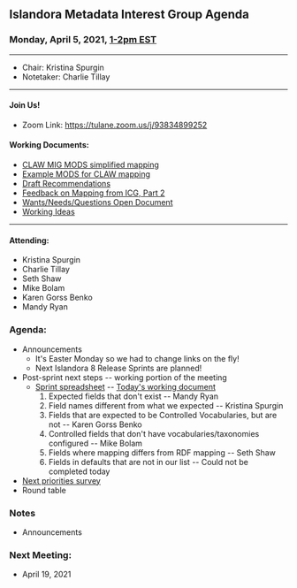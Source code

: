 ## Islandora Metadata Interest Group Agenda
### Monday, April 5, 2021, [1-2pm EST](http://www.thetimezoneconverter.com/?t=1%20pm&tz=Toronto&)

---
* Chair: Kristina Spurgin
* Notetaker: Charlie Tillay
---

#### Join Us!
* Zoom Link: https://tulane.zoom.us/j/93834899252

#### Working Documents:
* [CLAW MIG MODS simplified mapping](https://docs.google.com/spreadsheets/d/18u2qFJ014IIxlVpM3JXfDEFccwBZcoFsjbBGpvL0jJI/edit#gid=0)
* [Example MODS for CLAW mapping](https://docs.google.com/spreadsheets/d/1C2Xie7HUDSgRT5v4ldoJvlNdoXz2GHAPvL3PE3TOKW8/edit#gid=1829081124)
* [Draft Recommendations](https://docs.google.com/document/d/15qSO9YcALtYSqd6CUuGx0t8FwUJ5pPwVPz0PA5rU898/edit#heading=h.f9r6knw0rjvu)
* [Feedback on Mapping from ICG, Part 2](https://docs.google.com/document/d/11OpqMMCXM1TFXgsr4yyTQ_cH9DabnD31p7JnuTRQl28/edit?invite=CMWvruEI&ts=5e66437f)
* [Wants/Needs/Questions Open Document](https://docs.google.com/document/d/12Kpb6826TNPzzMuyPS0sESa9TLnmljQmeioWbaPeEdA/edit)
* [Working Ideas](https://github.com/islandora-interest-groups/Islandora-Metadata-Interest-Group/blob/main/working_docs/ideas_and_topics.md)

---

#### Attending:
* Kristina Spurgin
* Charlie Tillay
* Seth Shaw
* Mike Bolam
* Karen Gorss Benko
* Mandy Ryan


### Agenda:
* Announcements
  * It's Easter Monday so we had to change links on the fly!
  * Next Islandora 8 Release Sprints are planned!
* Post-sprint next steps -- working portion of the meeting 
  * [Sprint spreadsheet](https://docs.google.com/spreadsheets/d/1-L_eAaNBvnVWb05HFrnNHKM6Bn2ULDKxurB9ZXRYCpU/edit#gid=0) -- [Today's working document](https://docs.google.com/document/d/18XChGOCWm_bT_S-UsfOl8l9xnsioF-L8sdsBXMQcqXU/edit?usp=sharing)
	1. Expected fields that don't exist -- Mandy Ryan
	1. Field names different from what we expected -- Kristina Spurgin
	1. Fields that are expected to be Controlled Vocabularies, but are not -- Karen Gorss Benko
	1. Controlled fields that don't have vocabularies/taxonomies configured -- Mike Bolam
	1. Fields where mapping differs from RDF mapping -- Seth Shaw
	1. Fields in defaults that are not in our list -- Could not be completed today
* [Next priorities survey](http://tulane.co1.qualtrics.com/jfe/form/SV_81UgQY4T4bomjEq)
* Round table 



### Notes
* Announcements
 
	
	

    
### Next Meeting:
* April 19, 2021
